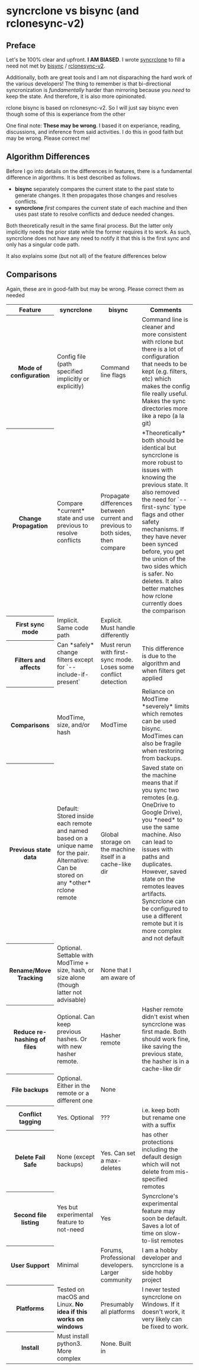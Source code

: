 # syncrclone vs bisync (and rclonesync-v2)

## Preface

Let's be 100% clear and upfront. **I AM BIASED**. I wrote [syncrclone](https://github.com/Jwink3101/syncrclone) to fill a need not met by [bisync](https://rclone.org/bisync/) / [rclonesync-v2](https://github.com/cjnaz/rclonesync-V2). 

Additionally, both are great tools and I am not disparaching  the hard work of the various developers! The thing to remember is that bi-directional syncronization is *fundamentally* harder than mirroring because you *need* to keep the state. And therefore, it is also more opinionated.

rclone bisync is based on rclonesync-v2. So I will just say bisync even though some of this is experiance from the other

One final note: **These may be wrong**. I based it on experiance, reading, discussions, and inference from said activities. I do this in good faith but may be wrong. Please correct me!

## Algorithm Differences

Before I go into details on the differences in features, there is a fundamental difference in algorithms. It is best described as follows.

* **bisync** separately compares the current state to the past state to generate changes. It then propagates those changes and resolves conflicts.
* **syncrclone** *first* compares the current state of each machine and then uses past state to resolve conflicts and deduce needed changes.

Both theoretically result in the same final process. But the latter only implicitly needs the prior state while the former requires it to work. As such, syncrclone does not have any need to notify it that this is the first sync and only has a singular code path. 

It also explains some (but not all) of the feature differences below


## Comparisons

Again, these are in good-faith but may be wrong. Please correct them as needed

<table>
<tr>
    <th>Feature</th>
    <th>syncrclone</th>
    <th>bisync</th>
    <th>Comments</th>
</tr>
<tr>
    <th>Mode of configuration</th>
    <td>Config file (path specified implicitly or explicitly)</td>
    <td>Command line flags</td>
    <td>
    Command line is cleaner and more consistent with rclone but there is a lot of configuration that needs to be kept (e.g. filters, etc) which makes the config file really useful. Makes the sync directories more like a repo (a la git)
    </td>
</tr>
<tr>
    <th>Change Propagation</th>
    <td>Compare *current* state and use previous to resolve conflicts</td>
    <td>
    Propagate differences between current and previous to both sides, then compare
    </td>
    <td>
    *Theoretically* both should be identical but syncrclone is more robust to issues with knowing the previous state. It also removed the need for `--first-sync` type flags and other safety mechanisms. If they have never been synced before, you get the union of the two sides which is safer. No deletes. It also better matches how rclone currently does the comparison
    </td>
</tr>
<tr>
    <th>First sync mode</th>
    <td>Implicit. Same code path</td>
    <td>Explicit. Must handle differently</td>
    <td></td>
</tr>
<tr>
    <th>Filters and affects</th>
    <td>Can *safely* change filters except for `--include-if-present`</td>
    <td>Must rerun with first-sync mode. Loses some conflict detection</td>
    <td>This difference is due to the algorithm and when filters get applied</td>
</tr>
<tr>
    <th>Comparisons</th>
    <td>ModTime, size, and/or hash</td>
    <td>ModTime</td>
    <td>
    Reliance on ModTime *severely* limits which remotes can be used bisync. ModTimes can also be fragile when restoring from backups. 
    </td>
</tr>
<tr>
    <th>Previous state data</th>
    <td>
    Default: Stored inside each remote and named based on a unique name for the pair. Alternative: Can be stored on any *other* rclone remote
    <td>Global storage on the machine itself in a cache-like dir </td>
    <td>
    Saved state on the machine means that if you sync two remotes (e.g. OneDrive to Google Drive), you *need* to use the same machine. Also can lead to issues with paths and duplicates. However, saved state on the remotes leaves artifacts. Syncrclone can be configured to use a different remote but it is more complex and not default
    </td>
</tr>
<tr>
    <th>Rename/Move Tracking</th>
    <td>Optional. Settable with ModTime + size, hash, or size alone (though latter not advisable)
    </td>
    <td>None that I am aware of</td>
    <td></td>
</tr>
<tr>
    <th>Reduce re-hashing of files </th>
    <td> Optional. Can keep previous hashes. Or with new hasher remote.</td>
    <td> Hasher remote</td>
    <td> Hasher remote didn't exist when syncrclone was first made. Both should work fine, like saving the previous state, the hasher is in a cache-like dir
    </td>
</tr>
<tr>
    <th>File backups</th>
    <td>Optional. Either in the remote or a different one</td>
    <td>None</td>
    <td></td>
</tr>
<tr>
    <th>Conflict tagging</th>
    <td>Yes. Optional</td>
    <td>???</td>
    <td>i.e. keep both but rename one with a suffix</td>
</tr>
<tr>
    <th>Delete Fail Safe</th>
    <td>None (except backups)</td>
    <td> Yes. Can set a max-deletes</td>
    <td>has other protections including the default design which will not delete from mis-specified remotes</td>
</tr>
<tr>
    <th>Second file listing</th>
    <td>Yes but experimental feature to not-need</td>
    <td>Yes</td>
    <td>Syncrclone's experimental feature may soon be default. Saves a lot of time on slow-to-list remotes</td>
</tr>
<tr>
    <th>User Support</th>
    <td>Minimal</td>
    <td>Forums, Professional developers. Larger community</td>
    <td>I am a hobby developer and syncrclone is a side hobby project</td>
</tr>
<tr>
    <th>Platforms</th>
    <td>Tested on macOS and Linux. <strong>No idea if this works on windows</strong></td>
    <td>Presumably all platforms</td>
    <td>I never tested syncrclone on Windows. If it doesn't work, it very likely can be fixed to work.</td>
</tr>
<tr>
    <th>Install</th>
    <td>Must install python3. More complex</td>
    <td>None. Built in</td>
    <td></td>
</tr>

</table>












       